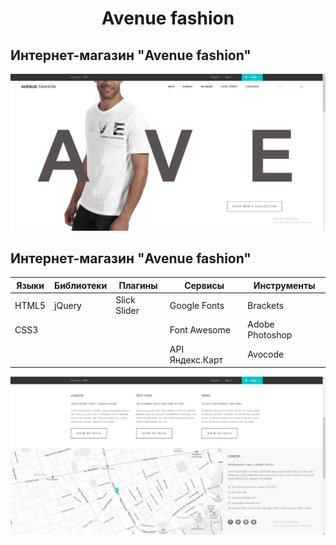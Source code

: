 <h1 align="center">Avenue fashion</h1>

## Интернет-магазин "Avenue fashion"

![Screenshort 1](/images/imgreadme/screenshort-main.png)

## Интернет-магазин "Avenue fashion"

Языки | Библиотеки |Плагины     | Сервисы        | Инструменты 
------|------------|------------|----------------|----------------
HTML5 |jQuery      |Slick Slider|Google Fonts    |Brackets
CSS3  |            |            |Font Awesome    |Adobe Photoshop
&nbsp;|            |            |API Яндекс.Карт |Avocode


<!--
![Screenshort 1](/images/imgreadme/html5.png) 
![Screenshort 1](/images/imgreadme/css3.png) 
![Screenshort 1](/images/imgreadme/jquery.png) 
![Screenshort 1](/images/imgreadme/jandexmap.png) 
-->




![Screenshort 1](/images/imgreadme/screenshort1.png)

